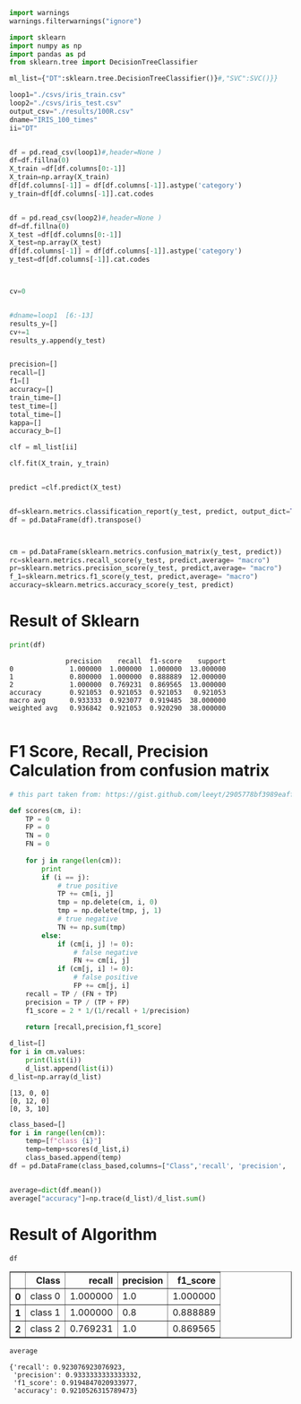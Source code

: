 ```python
import warnings
warnings.filterwarnings("ignore")
```


```python
import sklearn
import numpy as np
import pandas as pd
from sklearn.tree import DecisionTreeClassifier

```


```python
ml_list={"DT":sklearn.tree.DecisionTreeClassifier()}#,"SVC":SVC()}}
```


```python
loop1="./csvs/iris_train.csv"
loop2="./csvs/iris_test.csv"
output_csv="./results/100R.csv"
dname="IRIS_100_times"
ii="DT"
```


```python

df = pd.read_csv(loop1)#,header=None )
df=df.fillna(0)
X_train =df[df.columns[0:-1]]
X_train=np.array(X_train)
df[df.columns[-1]] = df[df.columns[-1]].astype('category')
y_train=df[df.columns[-1]].cat.codes  


df = pd.read_csv(loop2)#,header=None )
df=df.fillna(0)
X_test =df[df.columns[0:-1]]
X_test=np.array(X_test)
df[df.columns[-1]] = df[df.columns[-1]].astype('category')
y_test=df[df.columns[-1]].cat.codes  



cv=0


#dname=loop1  [6:-13]  
results_y=[]
cv+=1
results_y.append(y_test)


precision=[]
recall=[]
f1=[]
accuracy=[]
train_time=[]
test_time=[]
total_time=[]
kappa=[]
accuracy_b=[]

clf = ml_list[ii]

clf.fit(X_train, y_train)


predict =clf.predict(X_test)


df=sklearn.metrics.classification_report(y_test, predict, output_dict=True)     
df = pd.DataFrame(df).transpose()



cm = pd.DataFrame(sklearn.metrics.confusion_matrix(y_test, predict))
rc=sklearn.metrics.recall_score(y_test, predict,average= "macro")
pr=sklearn.metrics.precision_score(y_test, predict,average= "macro")
f_1=sklearn.metrics.f1_score(y_test, predict,average= "macro")     
accuracy=sklearn.metrics.accuracy_score(y_test, predict)

```

# Result of Sklearn


```python
print(df)
```

                  precision    recall  f1-score    support
    0              1.000000  1.000000  1.000000  13.000000
    1              0.800000  1.000000  0.888889  12.000000
    2              1.000000  0.769231  0.869565  13.000000
    accuracy       0.921053  0.921053  0.921053   0.921053
    macro avg      0.933333  0.923077  0.919485  38.000000
    weighted avg   0.936842  0.921053  0.920290  38.000000
    


```python

```

# F1 Score, Recall, Precision Calculation from confusion matrix    


```python
# this part taken from: https://gist.github.com/leeyt/2905778bf3989eaffb76708844cf7f89

def scores(cm, i):
    TP = 0
    FP = 0
    TN = 0
    FN = 0
    
    for j in range(len(cm)):
        print
        if (i == j):
            # true positive
            TP += cm[i, j]
            tmp = np.delete(cm, i, 0)
            tmp = np.delete(tmp, j, 1)
            # true negative
            TN += np.sum(tmp)
        else:
            if (cm[i, j] != 0):
                # false negative
                FN += cm[i, j]
            if (cm[j, i] != 0):
                # false positive
                FP += cm[j, i]
    recall = TP / (FN + TP)
    precision = TP / (TP + FP)
    f1_score = 2 * 1/(1/recall + 1/precision)
    
    return [recall,precision,f1_score]
```


```python
d_list=[]
for i in cm.values:
    print(list(i))
    d_list.append(list(i))
d_list=np.array(d_list)

```

    [13, 0, 0]
    [0, 12, 0]
    [0, 3, 10]
    


```python
class_based=[]
for i in range(len(cm)):
    temp=[f"class {i}"]
    temp=temp+scores(d_list,i)
    class_based.append(temp)
df = pd.DataFrame(class_based,columns=["Class",'recall', 'precision', 'f1_score'])
```


```python

```


```python
average=dict(df.mean())
average["accuracy"]=np.trace(d_list)/d_list.sum()
```

# Result of Algorithm


```python
df
```




<div>
<style scoped>
    .dataframe tbody tr th:only-of-type {
        vertical-align: middle;
    }

    .dataframe tbody tr th {
        vertical-align: top;
    }

    .dataframe thead th {
        text-align: right;
    }
</style>
<table border="1" class="dataframe">
  <thead>
    <tr style="text-align: right;">
      <th></th>
      <th>Class</th>
      <th>recall</th>
      <th>precision</th>
      <th>f1_score</th>
    </tr>
  </thead>
  <tbody>
    <tr>
      <th>0</th>
      <td>class 0</td>
      <td>1.000000</td>
      <td>1.0</td>
      <td>1.000000</td>
    </tr>
    <tr>
      <th>1</th>
      <td>class 1</td>
      <td>1.000000</td>
      <td>0.8</td>
      <td>0.888889</td>
    </tr>
    <tr>
      <th>2</th>
      <td>class 2</td>
      <td>0.769231</td>
      <td>1.0</td>
      <td>0.869565</td>
    </tr>
  </tbody>
</table>
</div>




```python
average
```




    {'recall': 0.923076923076923,
     'precision': 0.9333333333333332,
     'f1_score': 0.9194847020933977,
     'accuracy': 0.9210526315789473}


